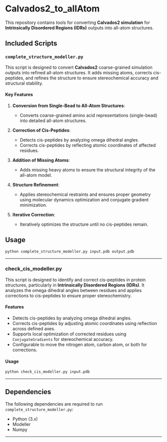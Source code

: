 # Calvados2_to_allAtom

This repository contains tools for converting **Calvados2 simulation** for **Intrinsically Disordered Regions (IDRs)** outputs into all-atom structures. 
## Included Scripts

### `complete_structure_modeller.py`

This script is designed to convert **Calvados2** coarse-grained simulation outputs into refined all-atom structures. It adds missing atoms, corrects cis-peptides, and refines the structure to ensure stereochemical accuracy and structural stability.

#### Key Features

1. **Conversion from Single-Bead to All-Atom Structures**:
   - Converts coarse-grained amino acid representations (single-bead) into detailed all-atom structures.

2. **Correction of Cis-Peptides**:
   - Detects cis-peptides by analyzing omega dihedral angles.
   - Corrects cis-peptides by reflecting atomic coordinates of affected residues.

3. **Addition of Missing Atoms**:
   - Adds missing heavy atoms to ensure the structural integrity of the all-atom model.

4. **Structure Refinement**:
   - Applies stereochemical restraints and ensures proper geometry using molecular dynamics optimization and conjugate gradient minimization.

5. **Iterative Correction**:
   - Iteratively optimizes the structure until no cis-peptides remain.

## Usage

```bash
python complete_structure_modeller.py input.pdb output.pdb
```

---

### check_cis_modeller.py

This script is designed to identify and correct cis-peptides in protein structures, particularly in **Intrinsically Disordered Regions (IDRs)**. It analyzes the omega dihedral angles between residues and applies corrections to cis-peptides to ensure proper stereochemistry.

#### Features

- Detects cis-peptides by analyzing omega dihedral angles.
- Corrects cis-peptides by adjusting atomic coordinates using reflection across defined axes.
- Supports local optimization of corrected residues using `ConjugateGradients` for stereochemical accuracy.
- Configurable to move the nitrogen atom, carbon atom, or both for corrections.

#### Usage

```bash
python check_cis_modeller.py input.pdb
```

---

## Dependencies

The following dependencies are required to run `complete_structure_modeller.py`:

- Python (3.x)
- Modeller
- Numpy


---



